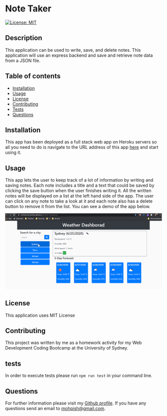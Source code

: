 # Note Taker

  [![License: MIT](https://img.shields.io/badge/License-MIT-yellow.svg)](https://github.com/Mohammad-Pishdar/employee_summary_template_engine/blob/master/LICENSE)

  ## Description
  This application can be used to write, save, and delete notes. This application will use an express backend and save and retrieve note data from a JSON file.

  ## Table of contents
  
  * [Installation](#installation)
  * [Usage](#usage)
  * [License](#license)
  * [Contributing](#contributing)
  * [Tests](#tests)
  * [Questions](#questions)
  

  ## Installation

  This app has been deployed as a full stack web app on Heroku servers so all you need to do is navigate to the URL address of this app [here](https://powerful-falls-26522.herokuapp.com/) and start using it. 

  ## Usage

  This app lets the user to keep track of a lot of information by writing and saving notes. Each note includes a title and a text that could be saved by clicking the save button when the user finishes writing it. All the written notes will be displayed on a list at the left hand side of the app. The user can click on any note to take a look at it and each note also has a delete button to remove it from the list. You can see a demo of the app below.

  ![animated gif to show how note taker app works](https://github.com/Mohammad-Pishdar/Weather-Dashboard/blob/master/record.gif)

  ## License

  This application uses MIT License

  ## Contributing

  This project was written by me as a homework activity for my Web Development Coding Bootcamp at the University of Sydney.

  ## tests

  In order to execute tests please run `npm run test` in your command line.

  ## Questions

  For further information please visit my [Github profile](https://github.com/Mohammad-Pishdar). If you have any questions send an email to mohpish@gmail.com.

